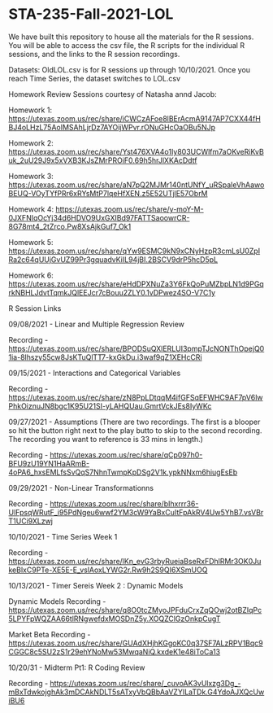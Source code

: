 # STA-235-Fall-2021-LOL
We have built this repository to house all the materials for the R sessions. You will be able to access the csv file, the R scripts for the individual R sessions, and the links to the R session recordings.

Datasets: OldLOL.csv is for R sessions up through 10/10/2021. Once you reach Time Series, the dataset switches to LOL.csv

Homework Review Sessions courtesy of Natasha annd Jacob:

Homework 1: https://utexas.zoom.us/rec/share/iCWCzAFoe8lBErAcmA9147AP7CXX44fHBJ4oLHzL75AoIMSAhLjrDz7AYOijWPvr.rONuGHcOaOBu5NJp 

Homework 2: https://utexas.zoom.us/rec/share/Yst476XVA4o1Iy803UCWlfm7aOKveRiKvBuk_2uU29J9x5xVXB3KJsZMrPROiF0.69h5hrJlXKAcDdtf 

Homework 3: https://utexas.zoom.us/rec/share/aN7pQ2MJMr140ntUNfY_uRSpaleVhAawoBEUQ-VOyTYfPRr6xRYsMtP7lqeHfXEN.z5E52UTjlE57ObrM 

Homework 4: https://utexas.zoom.us/rec/share/y-moY-M-0JXFNIqOcYj34d6HDVO9UxGXIBd97FATTSaoowrCR-8G78mt4_2tZrco.Pw8XsAjkGuf7_Ok1 

Homework 5: https://utexas.zoom.us/rec/share/qYw9ESMC9kN9xCNyHzpR3cmLsU0ZpIRa2c64qUUjGvUZ99Pr3gquadvKiIL94jBI.2BSCV9drP5hcD5pL

Homework 6: https://utexas.zoom.us/rec/share/eHdDPXNuZa3Y6FkQoPuMZbpLN1d9PGqrkNBHLJdvtTqmkJQlEEJcr7cBouu2ZLY0.1vDPwez4SO-V7C1y




R Session Links

09/08/2021 - Linear and Multiple Regression Review

Recording - https://utexas.zoom.us/rec/share/BPODSuQXlERLUI3pmpTJcNONThOpejQ01ia-8lhszy55cw8JsKTuQlTT7-kxGkDu.i3waf9qZ1XEHcCRi

09/15/2021 - Interactions and Categorical Variables

Recording - https://utexas.zoom.us/rec/share/zN8PpLDtqqM4ifGFSqEFWHC9AF7pV6lwPhkOiznuJN8bgc1K95U21SI-yLAHQUau.GmrtVckJEs8IyWKc

09/27/2021 - Assumptions (There are two recordings. The first is a blooper so hit the button right next to the play butto to skip to the second recording. The recording you want to reference is 33 mins in length.)

Recording - https://utexas.zoom.us/rec/share/qCp097h0-BFU9zU19YN1HaARmB-4oPA6_hxsEMLfsSvQqS7NhnTwmpKpDSg2V1k.ypkNNxm6hiugEsEb

09/29/2021 - Non-Linear Transformationns

Recording - https://utexas.zoom.us/rec/share/bIhxrrr36-UlFpsqWRutF_i95PdNgeu6wwf2YM3cW9YaBxCuItFpAkRV4Uw5YhB7.vsVBrT1UCi9XLzwj 

10/10/2021 - Time Series Week 1

Recording - https://utexas.zoom.us/rec/share/lKn_evG3rbyRueiaBseRxFDhlRMr3OK0JukeBlxC9PTe-XE5E-E_vslAoxLYWG2r.Rw9h2S9QI6XSmUOQ

10/13/2021 - Timer Sereis Week 2 : Dynamic Models

Dynamic Models Recording - https://utexas.zoom.us/rec/share/q8O0tcZMyoJPFduCrxZqQOwj2otBZIqPc5LPYFpWQZAA66tlRNgwefdxMOSDnZ5y.XOQZClGzOnkpCugT

Market Beta Recording - https://utexas.zoom.us/rec/share/GUAdXHjhKGgoKC0q37SF7ALzRPV1Bqc9CGGC8c5SU2zS1r29ehYNoMw53MwqaNiQ.kxdeK1e48iToCa13



10/20/31 - Midterm Pt1: R Coding Review

Recording - https://utexas.zoom.us/rec/share/_cuvoAK3vUlxzg3Dg_-mBxTdwkojghAk3mDCAkNDLT5sATxyVbQBbAaVZYILaTDk.G4YdoAJXQcUwiBU6







